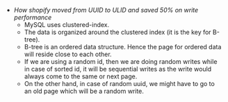 * *How shopify moved from UUID to ULID and saved 50% on write performance*
    * MySQL uses clustered-index.
    * The data is organized around the clustered index (it is the key for B-tree).
    * B-tree is an ordered data structure. Hence the page for ordered data will reside close to each other.
    * If we are using a random id, then we are doing random writes while in case of sorted id, it will be sequential writes as the write would always come to the same or next page. 
    * On the other hand, in case of random uuid, we might have to go to an old page which will be a random write.
